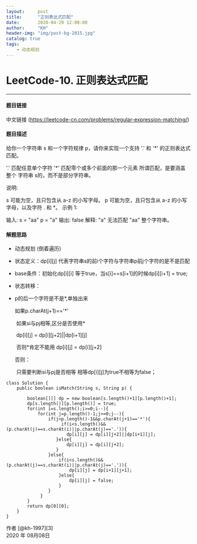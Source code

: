 ```yaml
---
layout:     post
title:      "正则表达式匹配"
date:       2020-04-29 12:00:00
author:     "KH"
header-img: "img/post-bg-2015.jpg"
catalog: true
tags:
    - 动态规划
---
```



# LeetCode-10. 正则表达式匹配

------
#### 题目链接

中文链接 (https://leetcode-cn.com/problems/regular-expression-matching/)

#### 题目描述

给你一个字符串 s 和一个字符规律 p，请你来实现一个支持 '.' 和 '*' 的正则表达式匹配。

'.' 匹配任意单个字符
'*' 匹配零个或多个前面的那一个元素
所谓匹配，是要涵盖 整个 字符串 s的，而不是部分字符串。

说明:

s 可能为空，且只包含从 a-z 的小写字母。
p 可能为空，且只包含从 a-z 的小写字母，以及字符 . 和 *。
示例 1:

输入:
s = "aa"
p = "a"
输出: false
解释: "a" 无法匹配 "aa" 整个字符串。

#### 解题思路

- 动态规划 (倒着遍历)

- 状态定义：dp[i][j]  代表字符串s的前i个字符与字符串p前j个字符的是不是匹配

- base条件：初始化dp[i][i] 等于true，当s[i]==s[i+1]的时候dp[i][i+1] = true;

- 状态转移：

- p的后一个字符是不是*,单独出来

  如果p.charAt(j+1)=='*'

  ​	如果si与pj相等,区分是否使用*

  ​			dp[i][j] = dp[i][j+2]||dp[i+1][j]

  ​        否则*肯定不能用 dp[i][j] = dp[i][j+2]

  否则：

  ​      只需要判断si与pj是否相等  相等dp[i][j]为true不相等为false；


```
class Solution {
    public boolean isMatch(String s, String p) {

        boolean[][] dp = new boolean[s.length()+1][p.length()+1];
        dp[s.length()][p.length()] = true;
        for(int i=s.length();i>=0;i--){
            for(int j=p.length()-1;j>=0;j--){
                if(j<p.length()-1&&p.charAt(j+1)=='*'){
                     if(i<s.length()&& (p.charAt(j)==s.charAt(i)||p.charAt(j)=='.')){
                       dp[i][j] = dp[i][j+2]||dp[i+1][j];
                   }else{
                       dp[i][j] = dp[i][j+2];
                   }
                }else{
                    if(i<s.length()&& (p.charAt(j)==s.charAt(i)||p.charAt(j)=='.')){
                        dp[i][j] = dp[i+1][j+1];
                    }else{
                        dp[i][j] = false;
                    }
                }
             }
        }
        return dp[0][0];
    }
}
```

作者 [@kh-1997][3]     
2020 年 08月08日    